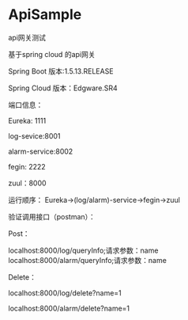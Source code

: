 # ApiSample
api网关测试

基于spring cloud 的api网关

Spring Boot 版本:1.5.13.RELEASE

Spring Cloud 版本：Edgware.SR4

端口信息：

Eureka: 1111

log-sevice:8001

alarm-service:8002

fegin: 2222

zuul：8000

运行顺序：
Eureka->(log/alarm)-service->fegin->zuul

验证调用接口（postman）：

Post：

localhost:8000/log/queryInfo;请求参数：name 
localhost:8000/alarm/queryInfo;请求参数：name 

Delete：

localhost:8000/log/delete?name=1

localhost:8000/alarm/delete?name=1
